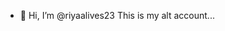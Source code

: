 - 👋 Hi, I’m @riyaalives23
This is my alt account... 
<!---
riyaalives23/riyaalives23 is a ✨ special ✨ repository because its `README.md` (this file) appears on your GitHub profile.
You can click the Preview link to take a look at your changes.
--->
